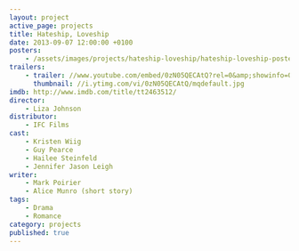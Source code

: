 ```yaml
---
layout: project
active_page: projects
title: Hateship, Loveship
date: 2013-09-07 12:00:00 +0100
posters:
    - /assets/images/projects/hateship-loveship/hateship-loveship-poster.jpg
trailers:
    - trailer: //www.youtube.com/embed/0zN05QECAtQ?rel=0&amp;showinfo=0
      thumbnail: //i.ytimg.com/vi/0zN05QECAtQ/mqdefault.jpg
imdb: http://www.imdb.com/title/tt2463512/
director:
    - Liza Johnson
distributor:
    - IFC Films
cast:
    - Kristen Wiig
    - Guy Pearce
    - Hailee Steinfeld
    - Jennifer Jason Leigh
writer:
    - Mark Poirier
    - Alice Munro (short story)
tags:
    - Drama
    - Romance
category: projects
published: true
---
```

